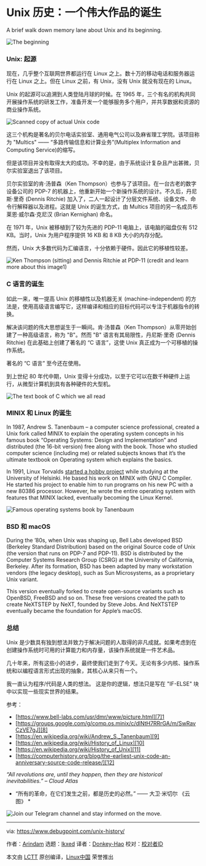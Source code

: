 [#]: subject: "Unix History: A Mighty Origin Story"
[#]: via: "https://www.debugpoint.com/unix-history/"
[#]: author: "Arindam https://www.debugpoint.com/author/admin1/"
[#]: collector: "lkxed"
[#]: translator: "Donkey-Hao"
[#]: reviewer: " "
[#]: publisher: " "
[#]: url: " "

Unix 历史：一个伟大作品的诞生
======
A brief walk down memory lane about Unix and its beginning.

![The beginning][1]

### Unix: 起源

现在，几乎整个互联网世界都运行在 Linux 之上。数十万的移动电话和服务器运行在 Linux 之上。但在 Linux 之前，有 Unix，没有 Unix 就没有现在的 Linux。

Unix 的起源可以追溯到人类登陆月球的时候。在 1965 年，三个有名的机构共同开展操作系统的研发工作，准备开发一个能够服务多个用户，并共享数据和资源的商业操作系统。

![Scanned copy of actual Unix code][2]

这三个机构是著名的贝尔电话实验室、通用电气公司以及麻省理工学院。该项目称为 "Multics" —— “多路传输信息和计算业务”(Multiplex Information and Computing Service)的缩写。

但是该项目并没有取得太大的成功。不幸的是，由于系统设计复杂且产出甚微，贝尔实验室退出了该项目。

贝尔实验室的肯·汤普森（Ken Thompson）也参与了该项目。在一台古老的数字设备公司的 PDP-7 的机器上，他重新开始一个新操作系统的设计。不久后，丹尼斯·里奇 (Dennis Ritchie) 加入了，二人一起设计了分层文件系统、设备文件、命令行解释器以及进程。这就是 Unix 的诞生方式，由 Multics 项目的另一名成员布莱恩·威尔森·克尼汉 (Brian Kernighan) 命名。

在 1971 年，Unix 被移植到了较为先进的 PDP-11 电脑上，该电脑的磁盘仅有 512 KB。当时，Unix 为用户程序提供 16 KB 和 8 KB 大小的内存分配。  

然而，Unix 大多数代码为汇编语言，十分依赖于硬件。因此它的移植性较差。

![Ken Thompson (sitting) and Dennis Ritchie at PDP-11 (credit and learn more about this image1)][3]

### C 语言的诞生

如此一来，唯一提高 Unix 的移植性以及机器无关 (machine-independent) 的方法是，使用高级语言编写它，这样编译和相应的目标代码可以专注于机器指令的转换。

解决该问题的伟大思想诞生于一瞬间。肯·汤普森（Ken Thompson）从零开始创建了一种高级语言，称为 "B"。然而 "B" 语言有其局限性，丹尼斯·里奇 (Dennis Ritchie) 在此基础上创建了著名的 “C 语言”，这使 Unix 真正成为一个可移植的操作系统。

著名的 “C 语言” 至今还在使用。

到上世纪 80 年代中期，Unix 变得十分成功，以至于它可以在数千种硬件上运行，从微型计算机到具有各种硬件的大型机。

![The text book of C which we all read][4]

### MINIX 和 Linux 的诞生

In 1987, Andrew S. Tanenbaum – a computer science professional, created a Unix fork called MINIX to explain the operating system concepts in his famous book “Operating Systems: Design and Implementation” and distributed (the 16-bit version) free along with the book. Those who studied computer science (including me) or related subjects knows that it’s the ultimate textbook on Operating system which explains the basics.

In 1991, Linux Torvalds [started a hobby project][5] while studying at the University of Helsinki. He based his work on MINIX with GNU C Compiler. He started his project to enable him to run programs on his new PC with a new 80386 processor. However, he wrote the entire operating system with features that MINIX lacked, eventually becoming the Linux Kernel.

![Famous operating systems book by Tanenbaum][6]

### BSD 和 macOS

During the ’80s, when Unix was shaping up, Bell Labs developed BSD (Berkeley Standard Distribution) based on the original Source code of Unix (the version that runs on PDP-7 and PDP-11). BSD is distributed by the Computer Systems Research Group (CSRG) at the University of California, Berkeley. After its formation, BSD has been adapted by many workstation vendors (the legacy desktop), such as Sun Microsystems, as a proprietary Unix variant.

This version eventually forked to create open-source variants such as OpenBSD, FreeBSD and so on. These free versions created the path to create NeXTSTEP by NeXT, founded by Steve Jobs. And NeXTSTEP eventually became the foundation for Apple’s macOS.

### 总结

Unix 是少数具有独到想法并致力于解决问题的人取得的非凡成就。如果考虑到在创建操作系统时可用的计算能力和内存量，该操作系统就是一件艺术品。

几十年来，所有这些小的进步，最终使我们走到了今天。无论有多少内核、操作系统和以编程语言形式出现的抽象，其核心从来只有一个。

我一直认为程序/代码是人类的想法。 这是你的逻辑，想法只是写在 "IF-ELSE" 块中以实现一些现实世界的结果。

参考：

* [https://www.bell-labs.com/usr/dmr/www/picture.html][7]1
* [https://groups.google.com/g/comp.os.minix/c/dlNtH7RRrGA/m/SwRavCzVE7gJ][8]
* [https://en.wikipedia.org/wiki/Andrew_S._Tanenbaum][9]
* [https://en.wikipedia.org/wiki/History_of_Linux][10]
* [https://en.wikipedia.org/wiki/History_of_Unix][11]
* [https://computerhistory.org/blog/the-earliest-unix-code-an-anniversary-source-code-release/][12]

*“All revolutions are, until they happen, then they are historical inevitabilities.” – Cloud Atlas*
* “所有的革命，在它们发生之前，都是历史的必然。” —— 大卫·米切尔 《云图》 *

![Join our Telegram channel and stay informed on the move.][13]

--------------------------------------------------------------------------------

via: https://www.debugpoint.com/unix-history/

作者：[Arindam][a]
选题：[lkxed][b]
译者：[Donkey-Hao](https://github.com/Donkey-Hao)
校对：[校对者ID](https://github.com/校对者ID)

本文由 [LCTT](https://github.com/LCTT/TranslateProject) 原创编译，[Linux中国](https://linux.cn/) 荣誉推出

[a]: https://www.debugpoint.com/author/admin1/
[b]: https://github.com/lkxed
[1]: https://www.debugpoint.com/wp-content/uploads/2022/09/The-beginning-1024x576.jpg
[2]: https://www.debugpoint.com/wp-content/uploads/2022/09/Scanned-copy-of-actual-Unix-code-1024x646.jpg
[3]: https://www.debugpoint.com/wp-content/uploads/2022/09/Ken-Thompson-sitting-and-Dennis-Ritchie-at-PDP-11.jpg
[4]: https://www.debugpoint.com/wp-content/uploads/2022/09/The-text-book-of-C-which-we-all-read.jpg
[5]: https://groups.google.com/g/comp.os.minix/c/dlNtH7RRrGA/m/SwRavCzVE7gJ
[6]: https://www.debugpoint.com/wp-content/uploads/2022/09/Famous-operating-systems-book-by-Tanenbaum.jpg
[7]: https://www.bell-labs.com/usr/dmr/www/picture.html
[8]: https://groups.google.com/g/comp.os.minix/c/dlNtH7RRrGA/m/SwRavCzVE7gJ
[9]: https://en.wikipedia.org/wiki/Andrew_S._Tanenbaum
[10]: https://en.wikipedia.org/wiki/History_of_Linux
[11]: https://en.wikipedia.org/wiki/History_of_Unix
[12]: https://computerhistory.org/blog/the-earliest-unix-code-an-anniversary-source-code-release/
[13]: https://t.me/debugpoint
